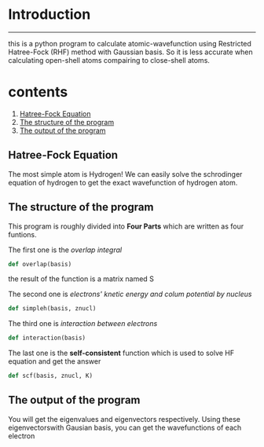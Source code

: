# Introduction
----------------------------
this is a python program to calculate atomic-wavefunction using Restricted Hatree-Fock (RHF) method with Gaussian basis. So it is less accurate when calculating open-shell atoms compairing to close-shell atoms.
# contents
1. [Hatree-Fock Equation](#HFE)
2. [The structure of the program](#SP) 
3. [The output of the program](#OP) 

## <span id="HFE">Hatree-Fock Equation<span>
The most simple atom is Hydrogen! We can easily solve the schrodinger equation of hydrogen to get the exact wavefunction of hydrogen atom.
## <span id="SP">The structure of the program<span>
This program is roughly divided into **Four Parts** which are written as four funtions.

The first one is the *overlap integral* 
```python
def overlap(basis)
```
the result of the function is a matrix named S

The second one is *electrons' knetic energy and colum potential by nucleus* 
```python
def simpleh(basis, znucl)
```
The third one is *interaction between electrons* 
```python
def interaction(basis)
```
The last one is the **self-consistent** function which is used to solve HF equation and get the answer
```python
def scf(basis, znucl, K)
```

## <span id="OP">The output of the program<span>
You will get the eigenvalues and eigenvectors respectively. Using these eigenvectorswith Gausian basis, you can get the wavefunctions of each electron
